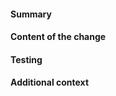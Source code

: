<!-- HOW TO USE: Under each "#### Heading" below, enter information relevant to your pull request.
Leave the headings unless they don't apply to your PR, and remove the comment blocks (surrounded with <!–– and ––>) when you are done.
-->

#### Summary

<!-- This section should consist of exactly one line, formatted like this:

SUMMARY: [Tileset] "[Briefly describe the change in these quotation marks]"

Do not enter the square brackets [].  Tileset must be one of these:

- Ultica
- Ultica-iso
- RetroDays
- NeoDays
- MSX
- BLB
- Chesthole

-->

#### Content of the change

<!-- Explain what does this pull request contains.  -->

#### Testing

<!-- Describe what steps you took to test that this PR resolved the bug or added the feature, and what tests you performed to make sure it didn't cause any regressions.  Also include testing suggestions for reviewers and maintainers.  -->

#### Additional context

<!-- Add any other context (such as mock-ups, proof of concepts or screenshots) about the feature or bugfix here.  -->
